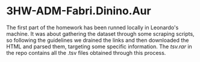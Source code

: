 # 3HW-ADM-Fabri.Dinino.Aur

The first part of the homework has been runned locally in Leonardo's machine. It was about gathering the dataset through some scraping scripts, so following the guidelines we drained the links and then downloaded the HTML and parsed them, targeting some specific information. The *tsv.rar* in the repo contains all the .tsv files obtained through this process.
